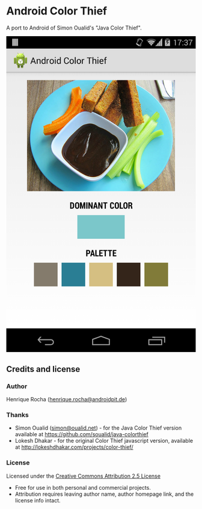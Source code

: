# Android Color Thief
A port to Android of Simon Oualid's "Java Color Thief".

![Example](https://raw.githubusercontent.com/HenriqueRocha/android-colorthief/master/sample/android-colorthief.png)

## Credits and license

### Author
Henrique Rocha (henrique.rocha@androidpit.de)

### Thanks
* Simon Oualid (simon@oualid.net) - for the Java Color Thief version available at https://github.com/soualid/java-colorthief
* Lokesh Dhakar - for the original Color Thief javascript version, available at http://lokeshdhakar.com/projects/color-thief/

### License
Licensed under the [Creative Commons Attribution 2.5 License](http://creativecommons.org/licenses/by/2.5/)

* Free for use in both personal and commercial projects.
* Attribution requires leaving author name, author homepage link, and the license info intact.

